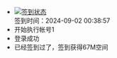 - [![签到状态](https://github.com/womade/Cloud189-Actions/actions/workflows/main.yml/badge.svg?branch=main)](https://github.com/womade/Cloud189-Actions/actions/workflows/main.yml) <br> 签到时间：2024-09-02 00:38:57
- 开始执行帐号1
- 登录成功
- 已经签到过了，签到获得67M空间
